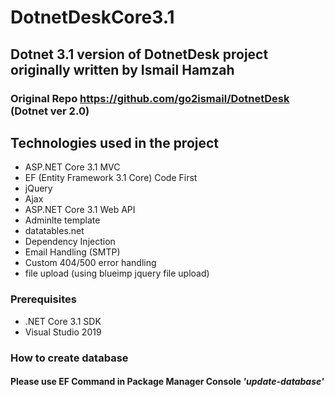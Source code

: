 # DotnetDeskCore3.1

## Dotnet 3.1 version of DotnetDesk project originally written by Ismail Hamzah

### Original Repo https://github.com/go2ismail/DotnetDesk (Dotnet ver 2.0)

## Technologies used in the project

- ASP.NET Core 3.1 MVC
- EF (Entity Framework 3.1 Core) Code First
- jQuery
- Ajax
- ASP.NET Core 3.1 Web API
- Adminlte template
- datatables.net
- Dependency Injection
- Email Handling (SMTP)
- Custom 404/500 error handling
- file upload (using blueimp jquery file upload)

### Prerequisites 
- .NET Core 3.1 SDK
- Visual Studio 2019

### How to create database
#### Please use EF Command in Package Manager Console *__'update-database'__*

